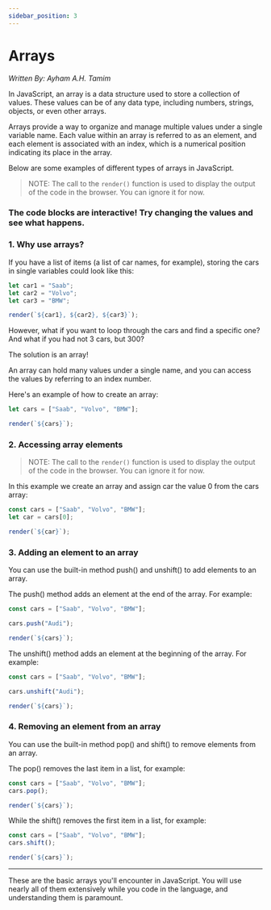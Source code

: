 ```yaml
---
sidebar_position: 3
---
```


# Arrays
*Written By: Ayham A.H. Tamim*


In JavaScript, an array is a data structure used to store a collection of values. These values can be of any data type, including numbers, strings, objects, or even other arrays.

Arrays provide a way to organize and manage multiple values under a single variable name. Each value within an array is referred to as an element, and each element is associated with an index, which is a numerical position indicating its place in the array.

Below are some examples of different types of arrays in JavaScript.

> NOTE:
> The call to the `render()` function is used to display the output of the code in the browser. You can ignore it for now.

### **The code blocks are interactive! Try changing the values and see what happens.**

### 1. Why use arrays?

If you have a list of items (a list of car names, for example), storing the cars in single variables could look like this:

 ```javascript live noInline
let car1 = "Saab";
let car2 = "Volvo";
let car3 = "BMW";

render(`${car1}, ${car2}, ${car3}`);
  ```

However, what if you want to loop through the cars and find a specific one? And what if you had not 3 cars, but 300?

The solution is an array!

An array can hold many values under a single name, and you can access the values by referring to an index number.

Here's an example of how to create an array:

```javascript live noInline
let cars = ["Saab", "Volvo", "BMW"];

render(`${cars}`);
```

### 2. Accessing array elements

> NOTE:
> The call to the `render()` function is used to display the output of the code in the browser. You can ignore it for now.

In this example we create an array and assign car the value 0 from the cars array: 

```javascript live noInline
const cars = ["Saab", "Volvo", "BMW"];
let car = cars[0];

render(`${car}`);
```

### 3. Adding an element to an array

You can use the built-in method push() and unshift() to add elements to an array.

The push() method adds an element at the end of the array. For example: 

```javascript live noInline
const cars = ["Saab", "Volvo", "BMW"];

cars.push("Audi");

render(`${cars}`);
```

The unshift() method adds an element at the beginning of the array. For example:

```javascript live noInline
const cars = ["Saab", "Volvo", "BMW"];

cars.unshift("Audi");

render(`${cars}`);
```

### 4. Removing an element from an array

You can use the built-in method pop() and shift() to remove elements from an array.

The pop() removes the last item in a list, for example:

```javascript live noInline
const cars = ["Saab", "Volvo", "BMW"];
cars.pop();

render(`${cars}`);
```

While the shift() removes the first item in a list, for example:

```javascript live noInline
const cars = ["Saab", "Volvo", "BMW"];
cars.shift();

render(`${cars}`);
```

---


These are the basic arrays you'll encounter in JavaScript. You will use nearly all of them extensively while you code in the language, and understanding them is paramount.


